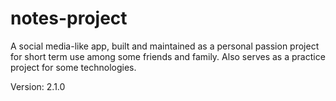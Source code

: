 # notes-project
A social media-like app, built and maintained as a personal passion project  for short term use among some friends and family. Also serves as a practice project for some technologies.

Version: 2.1.0